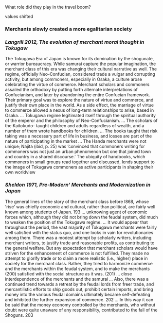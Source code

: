 What role did they play in the travel boom?

values shifted 

### Merchants slowly created a more egalitarian society

### *Langrill 2012, The evolution of merchant moral thought in Tokugaw*
The Tokugawa Era of Japan is known for its domination by the shogunate, or warrior bureaucracy. While samurai capture the popular imagination, the merchant class of this era was changing their cultural narrative as well. The regime, officially Neo-Confucian, considered trade a vulgar and corrupting activity, but among commoners, especially in Osaka, a culture arose celebrating the virtue of commerce. Merchant scholars and commoners assailed the orthodoxy by putting forth alternate interpretations of Confucianism, and later by abandoning the entire Confucian framework. Their primary goal was to explore the nature of virtue and commerce, and justify their own place in the world. As a side effect, the marriage of virtue to commerce allowed a nexus of long-term relationships to arise, based in Osaka.
...
Tokugawa regime legitimated itself through the spiritual authority of the emperor and the philosophy of Neo-Confucianism.
...
The scholars of the Kaitokudo- taught children and adults regardless of wealth, and a number of them wrote handbooks for children.
...
The books taught that risk taking was a necessary part of life in business, and losses are part of the nature of participating in the market
...
The Handa merchants were not unique; Najita (ibid, p. 25) was ‘convinced that commoners writing for commoners was not just an urban phenomenon but one that joined town and country in a shared discourse.’ The ubiquity of handbooks, which commoners in small groups read together and discussed, lends support to the image of Tokugawa commoners as active participants in shaping their own worldview


### *Sheldon 1971, Pre-Modern’ Merchants and Modernization in Japan*
The general lines of the story of the merchant class before I868, whose 'rise' was chiefly economic and cultural, rather than political, are fairly well known among students of Japan. 193
...
unknowing agent of economic forces which, although they did not bring down the feudal system, did much to weaken the position of the Tokugawa regime.
...
It would appear that throughout the period, the vast majority of
Tokugawa merchants were fairly well satisfied with the status quo, and one looks in vain for revolutionaries among them. There was a modest attempt by scholarly writers, including merchant writers, to justify trade and reasonable profits, as contributing to the general welfare. But any expectation that merchant scholars would have striven for the enhancement of commerce is not fulfilled. They made no attempt to glorify trade or to claim a more realistic (i.e., higher) place in society for the merchant class. Rather, they tried to harmonize commerce and the merchants within the feudal system, and to make the merchants (200) satisfied with the social structure as it was. (201)
...
close interdependence of the merchants and the samurai
...
Also, there was a continued trend towards a retreat by the feudal lords from freer trade, and mercantilistic efforts to ship goods out, prohibit certain imports, and bring money into the various feudal domains ultimately became self-defeating and inhibited the further expansion of commerce. 202
...
In this way it can be said that the money economy controlled by the merchants, who without doubt were quite unaware of any responsibility, contributed to the fall of the Shoguns. 203